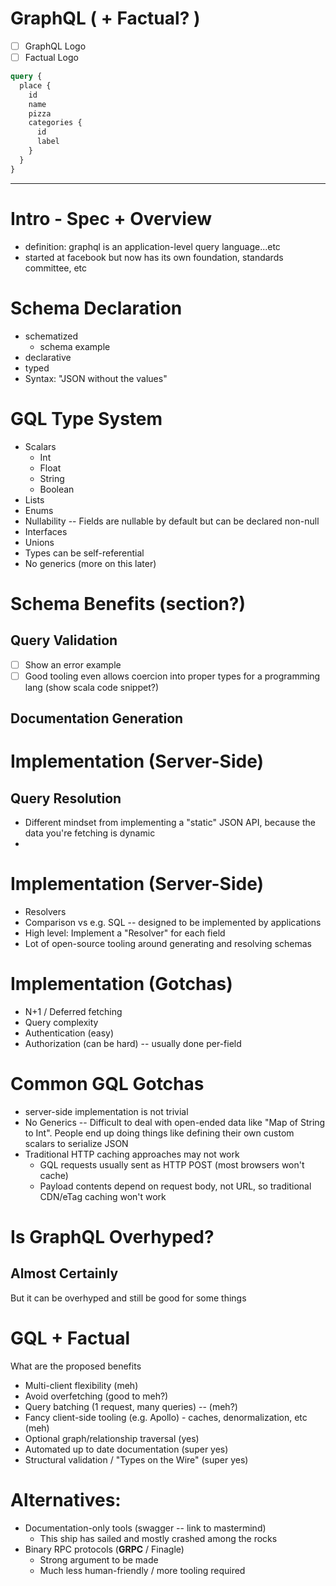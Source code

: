 # GraphQL ( + Factual? )

* [ ] GraphQL Logo
* [ ] Factual Logo

```graphql
query {
  place {
    id
    name
    pizza
    categories {
      id
      label
    }
  }
}
```

---

# Intro - Spec + Overview

- definition: graphql is an application-level query language...etc
- started at facebook but now has its own foundation, standards committee, etc

# Schema Declaration

- schematized
  - schema example
- declarative
- typed
- Syntax: "JSON without the values"

# GQL Type System

- Scalars
  - Int
  - Float
  - String
  - Boolean
- Lists
- Enums
- Nullability -- Fields are nullable by default but can be declared non-null
- Interfaces
- Unions
- Types can be self-referential
- No generics (more on this later)


# Schema Benefits (section?)

## Query Validation

- [ ] Show an error example
- [ ] Good tooling even allows coercion into proper types for a programming lang (show scala code snippet?)

## Documentation Generation

# Implementation (Server-Side)

## Query Resolution

- Different mindset from implementing a "static" JSON API, because the data you're fetching is dynamic
- 

# Implementation (Server-Side)

- Resolvers
- Comparison vs e.g. SQL -- designed to be implemented by applications
- High level: Implement a "Resolver" for each field
- Lot of open-source tooling around generating and resolving schemas

# Implementation (Gotchas)

- N+1 / Deferred fetching
- Query complexity
- Authentication (easy)
- Authorization (can be hard) -- usually done per-field

# Common GQL Gotchas

- server-side implementation is not trivial
- No Generics -- Difficult to deal with open-ended data like "Map of String to Int". People end up doing things like defining their own custom scalars to serialize JSON
- Traditional HTTP caching approaches may not work
  - GQL requests usually sent as HTTP POST (most browsers won't cache)
  - Payload contents depend on request body, not URL, so traditional CDN/eTag caching won't work

# Is GraphQL Overhyped?

## Almost Certainly

But it can be overhyped and still be good for some things


# GQL + Factual

What are the proposed benefits

- Multi-client flexibility (meh)
- Avoid overfetching (good to meh?)
- Query batching (1 request, many queries) -- (meh?)
- Fancy client-side tooling (e.g. Apollo) - caches, denormalization, etc (meh)
- Optional graph/relationship traversal (yes)
- Automated up to date documentation (super yes)
- Structural validation / "Types on the Wire" (super yes)

# Alternatives:

- Documentation-only tools (swagger -- link to mastermind)
  - This ship has sailed and mostly crashed among the rocks
- Binary RPC protocols (**GRPC** / Finagle)
  - Strong argument to be made
  - Much less human-friendly / more tooling required





